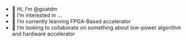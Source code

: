 - 👋 Hi, I’m @goatdm
- 👀 I’m interested in ...
- 🌱 I’m currently learning FPGA-Based accelerator
- 💞️ I’m looking to collaborate on something about low-power algorithm and hardware accelerator


<!---
goatdm/goatdm is a ✨ special ✨ repository because its `README.md` (this file) appears on your GitHub profile.
You can click the Preview link to take a look at your changes.
--->
